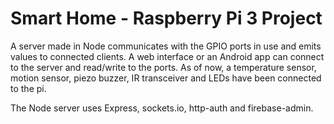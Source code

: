 # Smart Home - Raspberry Pi 3 Project

A server made in Node communicates with the GPIO ports in use and emits values to connected clients. A web interface or an Android app can connect to the server and read/write to the ports. As of now, a temperature sensor, motion sensor, piezo buzzer, IR transceiver and LEDs have been connected to the pi.

The Node server uses Express, sockets.io, http-auth and firebase-admin.
